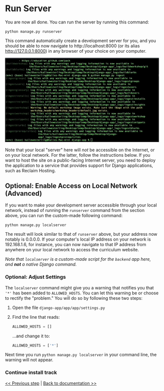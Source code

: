 # Run Server

You are now all done. You can run the server by running this command:

```
python manage.py runserver
```

This command automatically create a development server for you, and you should be able to now navigate to http://localhost:8000 (or its alias http://127.0.0.1:8000) in any browser of your choice on your computer.

![Animated GIF showing the process following entering the `ingest` command.](images/10-runserver.gif)

Note that your local "server" here will _not_ be accessible on the Internet, or on your local network. For the latter, follow the instructions below. If you want to host the site on a public-facing Internet server, you need to deploy the application to a service that provides support for Django applications, such as Reclaim Hosting.

## Optional: Enable Access on Local Network (Advanced)

If you want to make your development server accessible through your local network, instead of running the `runserver` command from the section above, you can run the custom-made following command:

```
python manage.py localserver
```

The result will look similar to that of `runserver` above, but your address now notably is 0.0.0.0. If your computer's local IP address on your network is 192.168.1.6, for instance, you can now navigate to that IP address from anywhere on your local network to access the curriculum website.

_Note that `localserver` is a custom-made script for the `backend` app here, and **not** a native Django command._

### Optional: Adjust Settings

The `localserver` command might give you a warning that notifies you that `'*'` has been added to `ALLOWED_HOSTS`. You can let this warning be or choose to rectify the "problem." You will do so by following these two steps:

1. Open the file `django-app/app/app/settings.py`

2. Find the line that reads:

   ```py
   ALLOWED_HOSTS = []
   ```

   ...and change it to:

   ```py
   ALLOWED_HOSTS = ['*']
   ```

Next time you run `python manage.py localserver` in your command line, the warning will not appear.

### Continue install track

[<< Previous step](populate.md) | [Back to documentation >>](README.md)